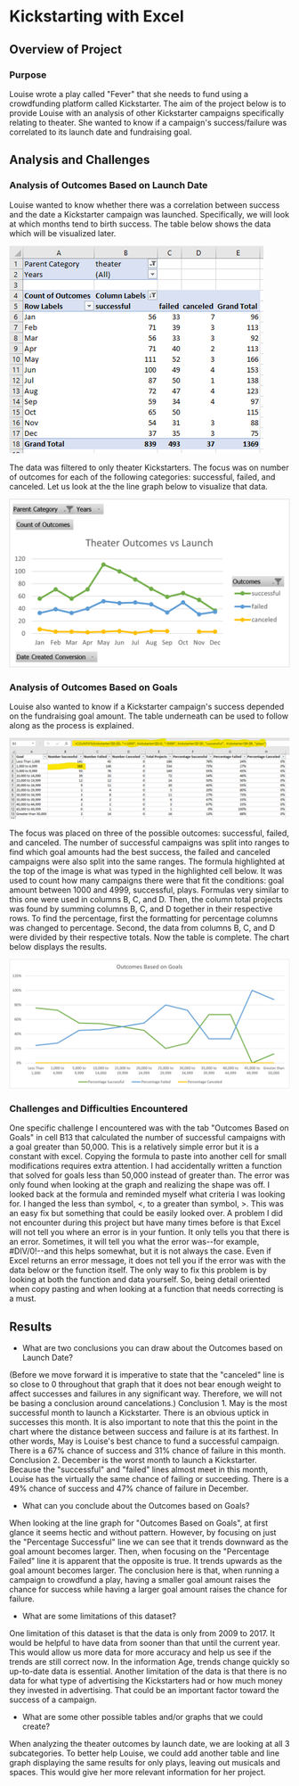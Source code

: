 # Kickstarting with Excel

## Overview of Project

### Purpose
Louise wrote a play called "Fever" that she needs to fund using a crowdfunding platform called Kickstarter. The aim of the project below is to provide Louise with an analysis of other Kickstarter campaigns specifically relating to theater. She wanted to know if a campaign's success/failure was correlated to its launch date and fundraising goal.

## Analysis and Challenges

### Analysis of Outcomes Based on Launch Date
Louise wanted to know whether there was a correlation between success and the date a Kickstarter campaign was launched. Specifically, we will look at which months tend to birth success. The table below shows the data which will be visualized later.

![](Resources/Theater_Data.png) 

The data was filtered to only theater Kickstarters. The focus was on number of outcomes for each of the following categories: successful, failed, and canceled. Let us look at the the line graph below to visualize that data.

![](Resources/Theater_Outcomes_vs_Launch.png)


### Analysis of Outcomes Based on Goals
Louise also wanted to know if a Kickstarter campaign's success depended on the fundraising goal amount. 
The table underneath can be used to follow along as the process is explained.

![](Resources/Outcomes_Data.png)

The focus was placed on three of the possible outcomes: successful, failed, and canceled. The number of successful campaigns was split into ranges to find which goal amounts had the best success, the failed and canceled campaigns were also split into the same ranges. 
The formula highlighted at the top of the image is what was typed in the highlighted cell below. It was used to count how many campaigns there were that fit the conditions: goal amount between 1000 and 4999, successful, plays. Formulas very similar to this one were used in columns B, C, and D. Then, the column total projects was found by summing columns B, C, and D together in their respective rows. To find the percentage, first the formatting for percentage columns was changed to percentage. Second, the data from columns B, C, and D were divided by their respective totals.
Now the table is complete. The chart below displays the results.

![](Resources/Outcomes_vs_Goals.png)


### Challenges and Difficulties Encountered
One specific challenge I encountered was with the tab "Outcomes Based on Goals" in cell B13 that calculated the number of successful campaigns with a goal greater than 50,000. This is a relatively simple error but it is a constant with excel. Copying the formula to paste into another cell for small modifications requires extra attention. I had accidentally written a function that solved for goals less than 50,000 instead of greater than. The error was only found when looking at the graph and realizing the shape was off. I looked back at the formula and reminded myself what criteria I was looking for. I hanged the less than symbol, <, to a greater than symbol, >. This was an easy fix but something that could be easily looked over. 
A problem I did not encounter during this project but have many times before is that Excel will not tell you where an error is in your funtion. It only tells you that there is an error. Sometimes, it will tell you what the error was--for example, #DIV/0!--and this helps somewhat, but it is not always the case. Even if Excel returns an error message, it does not tell you if the error was with the data below or the function itself. The only way to fix this problem is by looking at both the function and data yourself. So, being detail oriented when copy pasting and when looking at a function that needs correcting is a must.

## Results

- What are two conclusions you can draw about the Outcomes based on Launch Date? 

(Before we move forward it is imperative to state that the "canceled" line is so close to 0 throughout that graph that it does not bear enough weight to affect successes and failures in any significant way. Therefore, we will not be basing a conclusion around cancelations.)
Conclusion 1. May is the most successful month to launch a Kickstarter. There is an obvious uptick in successes this month. It is also important to note that this the point in the chart where the distance between success and failure is at its farthest. In other words, May is Louise's best chance to fund a successful campaign. There is a 67% chance of success and 31% chance of failure in this month.
Conclusion 2. December is the worst month to launch a Kickstarter. Because the "successful" and "failed" lines almost meet in this month, Louise has the virtually the same chance of failing or succeeding. There is a 49% chance of success and 47% chance of failure in December. 

- What can you conclude about the Outcomes based on Goals?

When looking at the line graph for "Outcomes Based on Goals", at first glance it seems hectic and without pattern. However, by focusing on just the "Percentage Successful" line we can see that it trends downward as the goal amount becomes larger. Then, when focusing on the "Percentage Failed" line it is apparent that the opposite is true. It trends upwards as the goal amount becomes larger. The conclusion here is that, when running a campaign to crowdfund a play, having a smaller goal amount raises the chance for success while having a larger goal amount raises the chance for failure. 

- What are some limitations of this dataset?

One limitation of this dataset is that the data is only from 2009 to 2017. It would be helpful to have data from sooner than that until the current year. This would allow us more data for more accuracy and help us see if the trends are still correct now. In the information Age, trends change quickly so up-to-date data is essential.
Another limitation of the data is that there is no data for what type of advertising the Kickstarters had or how much money they invested in advertising. That could be an important factor toward the success of a campaign.

- What are some other possible tables and/or graphs that we could create?

When analyzing the theater outcomes by launch date, we are looking at all 3 subcategories. To better help Louise, we could add another table and line graph displaying the same results for only plays, leaving out musicals and spaces. This would give her more relevant information for her project.
